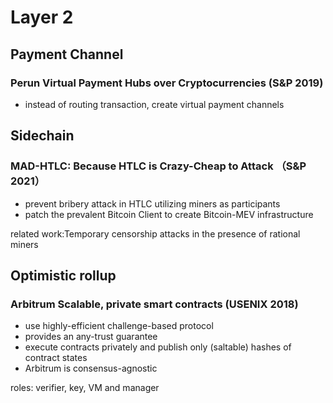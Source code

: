 # Layer 2
## Payment Channel
### Perun Virtual Payment Hubs over Cryptocurrencies (S&P 2019)
- instead of routing transaction, create virtual payment channels

## Sidechain
### MAD-HTLC: Because HTLC is Crazy-Cheap to Attack （S&P 2021）
- prevent bribery attack in HTLC utilizing miners as participants
- patch the prevalent Bitcoin Client to create Bitcoin-MEV infrastructure

related work:Temporary censorship attacks in the presence of rational miners

## Optimistic rollup
### Arbitrum Scalable, private smart contracts (USENIX 2018)
- use highly-efficient challenge-based protocol
- provides an any-trust guarantee
- execute contracts privately and publish only (saltable) hashes of contract states
- Arbitrum is consensus-agnostic

roles: verifier, key, VM and manager